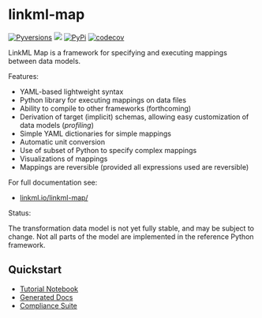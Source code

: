 # linkml-map

[![Pyversions](https://img.shields.io/pypi/pyversions/linkml-map.svg)](https://pypi.python.org/pypi/linkml-map)
![](https://github.com/linkml/linkml-map/workflows/Build/badge.svg)
[![PyPi](https://img.shields.io/pypi/v/linkml-map.svg)](https://pypi.python.org/pypi/linkml-map)
[![codecov](https://codecov.io/gh/linkml/linkml-map/branch/main/graph/badge.svg?token=WNQNG986UN)](https://codecov.io/gh/linkml/linkml-map)

LinkML Map is a framework for specifying and executing mappings between data models.

Features:

- YAML-based lightweight syntax
- Python library for executing mappings on data files
- Ability to compile to other frameworks (forthcoming)
- Derivation of target (implicit) schemas, allowing easy customization of data models (*profiling*)
- Simple YAML dictionaries for simple mappings
- Automatic unit conversion
- Use of subset of Python to specify complex mappings
- Visualizations of mappings
- Mappings are reversible (provided all expressions used are reversible)

For full documentation see:

- [linkml.io/linkml-map/](https://linkml.io/linkml-map/)

Status:

The transformation data model is not yet fully stable, and may be subject to change.
Not all parts of the model are implemented in the reference Python framework.

## Quickstart

* [Tutorial Notebook](src/docs/examples/Tutorial.ipynb)
* [Generated Docs](https://linkml.github.io/linkml-map/)
* [Compliance Suite](https://linkml.github.io/linkml-map/specification/compliance)

